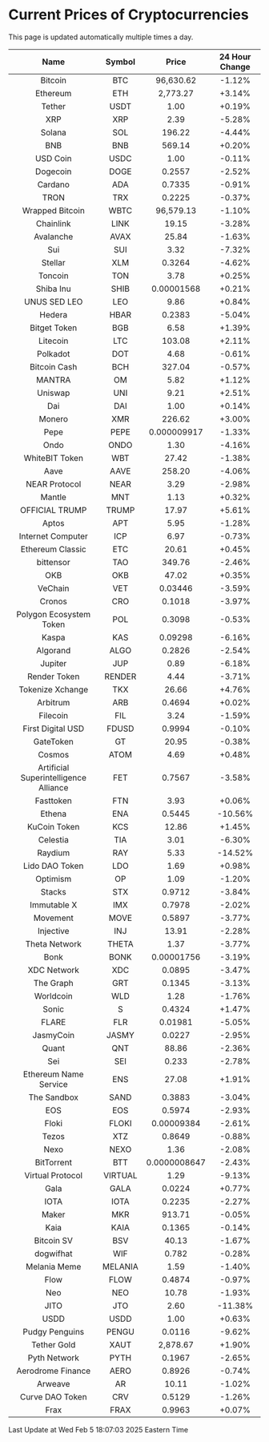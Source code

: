 # Current Prices of Cryptocurrencies
This page is updated automatically multiple times a day.

| Name | Symbol | Price | 24 Hour Change |
| :---: |:---:| :---: | :---: |
| Bitcoin | BTC | 96,630.62 | -1.12% |
| Ethereum | ETH | 2,773.27 | +3.14% |
| Tether | USDT | 1.00 | +0.19% |
| XRP | XRP | 2.39 | -5.28% |
| Solana | SOL | 196.22 | -4.44% |
| BNB | BNB | 569.14 | +0.20% |
| USD Coin | USDC | 1.00 | -0.11% |
| Dogecoin | DOGE | 0.2557 | -2.52% |
| Cardano | ADA | 0.7335 | -0.91% |
| TRON | TRX | 0.2225 | -0.37% |
| Wrapped Bitcoin | WBTC | 96,579.13 | -1.10% |
| Chainlink | LINK | 19.15 | -3.28% |
| Avalanche | AVAX | 25.84 | -1.63% |
| Sui | SUI | 3.32 | -7.32% |
| Stellar | XLM | 0.3264 | -4.62% |
| Toncoin | TON | 3.78 | +0.25% |
| Shiba Inu | SHIB | 0.00001568 | +0.21% |
| UNUS SED LEO | LEO | 9.86 | +0.84% |
| Hedera | HBAR | 0.2383 | -5.04% |
| Bitget Token | BGB | 6.58 | +1.39% |
| Litecoin | LTC | 103.08 | +2.11% |
| Polkadot | DOT | 4.68 | -0.61% |
| Bitcoin Cash | BCH | 327.04 | -0.57% |
| MANTRA | OM | 5.82 | +1.12% |
| Uniswap | UNI | 9.21 | +2.51% |
| Dai | DAI | 1.00 | +0.14% |
| Monero | XMR | 226.62 | +3.00% |
| Pepe | PEPE | 0.000009917 | -1.33% |
| Ondo | ONDO | 1.30 | -4.16% |
| WhiteBIT Token | WBT | 27.42 | -1.38% |
| Aave | AAVE | 258.20 | -4.06% |
| NEAR Protocol | NEAR | 3.29 | -2.98% |
| Mantle | MNT | 1.13 | +0.32% |
| OFFICIAL TRUMP | TRUMP | 17.97 | +5.61% |
| Aptos | APT | 5.95 | -1.28% |
| Internet Computer | ICP | 6.97 | -0.73% |
| Ethereum Classic | ETC | 20.61 | +0.45% |
| bittensor | TAO | 349.76 | -2.46% |
| OKB | OKB | 47.02 | +0.35% |
| VeChain | VET | 0.03446 | -3.59% |
| Cronos | CRO | 0.1018 | -3.97% |
| Polygon Ecosystem Token | POL | 0.3098 | -0.53% |
| Kaspa | KAS | 0.09298 | -6.16% |
| Algorand | ALGO | 0.2826 | -2.54% |
| Jupiter | JUP | 0.89 | -6.18% |
| Render Token | RENDER | 4.44 | -3.71% |
| Tokenize Xchange | TKX | 26.66 | +4.76% |
| Arbitrum | ARB | 0.4694 | +0.02% |
| Filecoin | FIL | 3.24 | -1.59% |
| First Digital USD | FDUSD | 0.9994 | -0.10% |
| GateToken | GT | 20.95 | -0.38% |
| Cosmos | ATOM | 4.69 | +0.48% |
| Artificial Superintelligence Alliance | FET | 0.7567 | -3.58% |
| Fasttoken | FTN | 3.93 | +0.06% |
| Ethena | ENA | 0.5445 | -10.56% |
| KuCoin Token | KCS | 12.86 | +1.45% |
| Celestia | TIA | 3.01 | -6.30% |
| Raydium | RAY | 5.33 | -14.52% |
| Lido DAO Token | LDO | 1.69 | +0.98% |
| Optimism | OP | 1.09 | -1.20% |
| Stacks | STX | 0.9712 | -3.84% |
| Immutable X | IMX | 0.7978 | -2.02% |
| Movement | MOVE | 0.5897 | -3.77% |
| Injective | INJ | 13.91 | -2.28% |
| Theta Network | THETA | 1.37 | -3.77% |
| Bonk | BONK | 0.00001756 | -3.19% |
| XDC Network | XDC | 0.0895 | -3.47% |
| The Graph | GRT | 0.1345 | -3.13% |
| Worldcoin | WLD | 1.28 | -1.76% |
| Sonic | S | 0.4324 | +1.47% |
| FLARE | FLR | 0.01981 | -5.05% |
| JasmyCoin | JASMY | 0.0227 | -2.95% |
| Quant | QNT | 88.86 | -2.36% |
| Sei | SEI | 0.233 | -2.78% |
| Ethereum Name Service | ENS | 27.08 | +1.91% |
| The Sandbox | SAND | 0.3883 | -3.04% |
| EOS | EOS | 0.5974 | -2.93% |
| Floki | FLOKI | 0.00009384 | -2.61% |
| Tezos | XTZ | 0.8649 | -0.88% |
| Nexo | NEXO | 1.36 | -2.08% |
| BitTorrent | BTT | 0.0000008647 | -2.43% |
| Virtual Protocol | VIRTUAL | 1.29 | -9.13% |
| Gala | GALA | 0.0224 | +0.77% |
| IOTA | IOTA | 0.2235 | -2.27% |
| Maker | MKR | 913.71 | -0.05% |
| Kaia | KAIA | 0.1365 | -0.14% |
| Bitcoin SV | BSV | 40.13 | -1.67% |
| dogwifhat | WIF | 0.782 | -0.28% |
| Melania Meme | MELANIA | 1.59 | -1.40% |
| Flow | FLOW | 0.4874 | -0.97% |
| Neo | NEO | 10.78 | -1.93% |
| JITO | JTO | 2.60 | -11.38% |
| USDD | USDD | 1.00 | +0.63% |
| Pudgy Penguins | PENGU | 0.0116 | -9.62% |
| Tether Gold | XAUT | 2,878.67 | +1.90% |
| Pyth Network | PYTH | 0.1967 | -2.65% |
| Aerodrome Finance | AERO | 0.8926 | -0.74% |
| Arweave | AR | 10.11 | -1.02% |
| Curve DAO Token | CRV | 0.5129 | -1.26% |
| Frax | FRAX | 0.9963 | +0.07% |

Last Update at Wed Feb  5 18:07:03 2025 Eastern Time